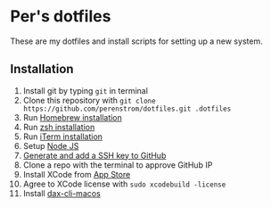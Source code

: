# Per's dotfiles
These are my dotfiles and install scripts for setting up a new system.

## Installation
1. Install git by typing `git` in terminal
2. Clone this repository with `git clone https://github.com/perenstrom/dotfiles.git .dotfiles`
3. Run [Homebrew installation](/homebrew)
4. Run [zsh installation](/zsh)
5. Run [iTerm installation](/system/iterm)
6. Setup [Node JS](/nodejs)
7. [Generate and add a SSH key to GitHub](https://docs.github.com/en/github/authenticating-to-github/connecting-to-github-with-ssh/generating-a-new-ssh-key-and-adding-it-to-the-ssh-agent)
8. Clone a repo with the terminal to approve GitHub IP
9. Install XCode from [App Store](https://apps.apple.com/us/app/xcode/id497799835?mt=12)
10. Agree to XCode license with `sudo xcodebuild -license`
11. Install [dax-cli-macos](https://github.com/bontouch/dax-cli-macos)
